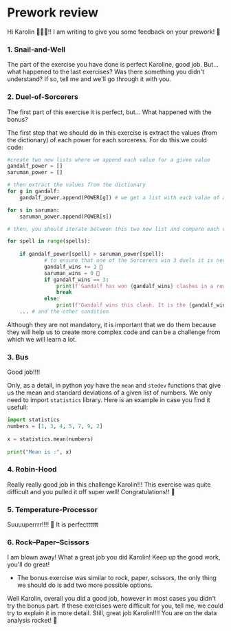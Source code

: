 # Prework review

Hi Karolin 🙋🏻‍♀️!! I am writing to give you some feedback on your prework! 🚀

### 1. Snail-and-Well

The part of the exercise you have done is perfect Karoline, good job. But... what happened to the last exercises? Was there something you didn't understand? If so, tell me and we'll go through it with you.


### 2. Duel-of-Sorcerers

The first part of this exercise it is perfect, but... What happened with the bonus? 

The first step that we should do in this exercise is extract the values (from the dictionary) of each power for each sorceress. For do this we could code: 

```python
#create two new lists where we append each value for a given value
gandalf_power = []
saruman_power = []

# then extract the values from the dictionary
for g in gandalf:
    gandalf_power.append(POWER[g]) # we get a list with each value of a given power for gandalf

for s in saruman:
    saruman_power.append(POWER[s])

# then, you should iterate between this two new list and compare each value in gandalf_power and saruman_power. 

for spell in range(spells):
    
    if gandalf_power[spell] > saruman_power[spell]:
            # to ensure that one of the Sorcerers win 3 duels it is necessaty to reset the counter 
            gandalf_wins += 1 🚨
            saruman_wins = 0 🚨
            if gandalf_wins == 3:
                print(f'Gandalf has won {gandalf_wins} clashes in a row, he is the winner of the battle!\n')
                break
            else:
                print(f"Gandalf wins this clash. It is the {gandalf_wins} victory in a row!\nSaruman's wins are reset to 0.\n")
    ... # and the other condition
```

Although they are not mandatory, it is important that we do them because they will help us to create more complex code and can be a challenge from which we will learn a lot.

### 3. Bus

Good job!!!!

Only, as a detail, in python yoy have the `mean` and `stedev` functions that give us the mean and standard deviations of a given list of numbers. We only need to import `statistics` library. Here is an example in case you find it usefull:

```python
import statistics
numbers = [1, 3, 4, 5, 7, 9, 2]
  
x = statistics.mean(numbers)
  
print("Mean is :", x)
```
### 4. Robin-Hood

Really really good job in this challenge Karolin!!! This exercise was quite difficult and you pulled it off super well! Congratulations!! 🚀

### 5. Temperature-Processor

Suuuuperrrr!!!! 💪 It is perfectttttt

### 6. Rock–Paper–Scissors

I am blown away! What a great job you did Karolin! Keep up the good work, you'll do great!

- The bonus exercise was similar to rock, paper, scissors, the only thing we should do is add two more possible options.


Well Karolin, overall you did a good job, however in most cases you didn't try the bonus part. If these exercises were difficult for you, tell me, we could try to explain it in more detail. 
Still, great job Karolin!!!! You are on the data analysis rocket! 🚀
